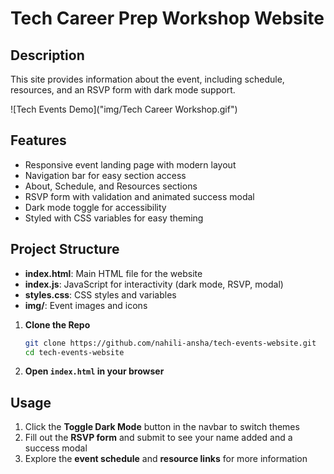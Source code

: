 # Tech Career Prep Workshop Website
## Description
This site provides information about the event, including schedule, resources, and an RSVP form with dark mode support.

![Tech Events Demo]("img/Tech Career Workshop.gif")

## Features
- Responsive event landing page with modern layout
- Navigation bar for easy section access
- About, Schedule, and Resources sections
- RSVP form with validation and animated success modal
- Dark mode toggle for accessibility
- Styled with CSS variables for easy theming

## Project Structure
- **index.html**: Main HTML file for the website
- **index.js**: JavaScript for interactivity (dark mode, RSVP, modal)
- **styles.css**: CSS styles and variables
- **img/**: Event images and icons

1. **Clone the Repo**
   ```sh
   git clone https://github.com/nahili-ansha/tech-events-website.git
   cd tech-events-website
   ```

2. **Open `index.html` in your browser**

## Usage
1. Click the **Toggle Dark Mode** button in the navbar to switch themes  
2. Fill out the **RSVP form** and submit to see your name added and a success modal  
3. Explore the **event schedule** and **resource links** for more information
  
